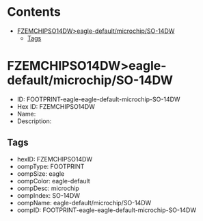 



Contents
========

* [FZEMCHIPSO14DW>eagle-default/microchip/SO-14DW](#fzemchipso14dweagle-defaultmicrochipso-14dw)
	* [Tags](#tags)

# FZEMCHIPSO14DW>eagle-default/microchip/SO-14DW

- ID: FOOTPRINT-eagle-eagle-default-microchip-SO-14DW
- Hex ID: FZEMCHIPSO14DW
- Name: 
- Description: 

## Tags

- hexID: FZEMCHIPSO14DW
- oompType: FOOTPRINT
- oompSize: eagle
- oompColor: eagle-default
- oompDesc: microchip
- oompIndex: SO-14DW
- oompName: eagle-default/microchip/SO-14DW
- oompID: FOOTPRINT-eagle-eagle-default-microchip-SO-14DW
